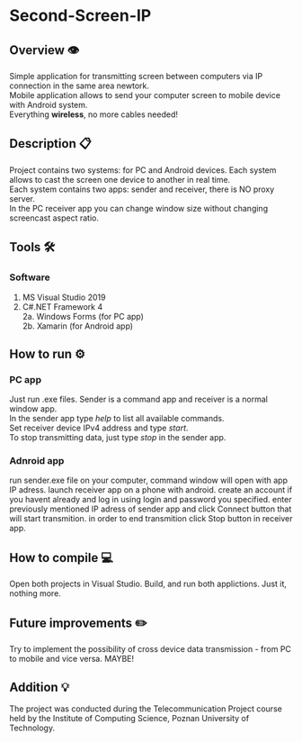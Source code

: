 # Second-Screen-IP

## Overview 👁️
Simple application for transmitting screen between computers via IP connection in the same area newtork.  
Mobile application allows to send your computer screen to mobile device with Android system.  
Everything <b>wireless</b>, no more cables needed! 

## Description 📋
Project contains two systems: for PC and Android devices. Each system allows to cast the screen one device to another in real time.   
Each system contains two apps: sender and receiver, there is NO proxy server.   
In the PC receiver app you can change window size without changing screencast aspect ratio. 

## Tools 🛠️
### Software
1. MS Visual Studio 2019  
2. C#.NET Framework 4  
2a. Windows Forms (for PC app)  
2b. Xamarin (for Android app)  

## How to run ⚙️
### PC app
Just run .exe files. Sender is a command app and receiver is a normal window app.  
In the sender app type <i>help</i> to list all available commands.  
Set receiver device IPv4 address and type <i>start</i>.  
To stop transmitting data, just type <i>stop</i> in the sender app.

### Adnroid app
run sender.exe file on your computer, command window will open with app IP adress.
launch receiver app on a phone with android.
create an account if you havent already and log in using login and password you specified.
enter previously mentioned IP adress of sender app and click Connect button that will start transmition.
in order to end transmition click Stop button in receiver app.

## How to compile 💻
Open both projects in Visual Studio. Build, and run both applictions. Just it, nothing more. 

## Future improvements ✏️
Try to implement the possibility of cross device data transmission - from PC to mobile and vice versa. MAYBE!

## Addition 💡
The project was conducted during the Telecommunication Project course held by the Institute of Computing Science, Poznan University of Technology.
